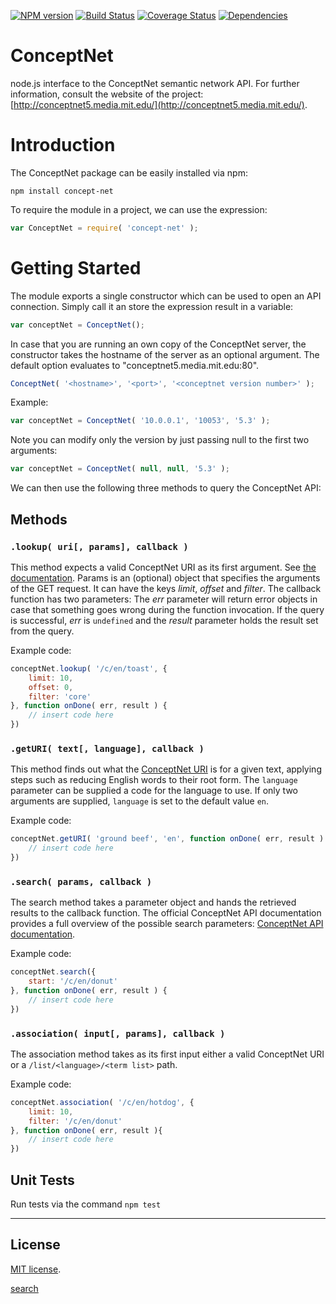 [![NPM version][npm-image]][npm-url]
[![Build Status][travis-image]][travis-url]
[![Coverage Status][coveralls-image]][coveralls-url]
[![Dependencies][dependencies-image]][dependencies-url]

ConceptNet
===============

node.js interface to the ConceptNet semantic network API. For further information, consult the website of the project:
[http://conceptnet5.media.mit.edu/](http://conceptnet5.media.mit.edu/).


# Introduction

The ConceptNet package can be easily installed via npm:

```
npm install concept-net
```

To require the module in a project, we can use the expression:

```javascript
var ConceptNet = require( 'concept-net' );
```

# Getting Started

The module exports a single constructor which can be used to open an API connection. Simply call it an store the
expression result in a variable:

```javascript
var conceptNet = ConceptNet();
```

In case that you are running an own copy of the ConceptNet server, the constructor takes the hostname of the
server as an optional argument. The default option evaluates to "conceptnet5.media.mit.edu:80".

```javascript
ConceptNet( '<hostname>', '<port>', '<conceptnet version number>' );
```

Example:
```javascript
var conceptNet = ConceptNet( '10.0.0.1', '10053', '5.3' );
```
Note you can modify only the version by just passing null to the first two arguments:

```javascript
var conceptNet = ConceptNet( null, null, '5.3' );
```

We can then use the following three methods to query the ConceptNet API:

## Methods

### `.lookup( uri[, params], callback )`

This method expects a valid ConceptNet URI as its first argument. See [the documentation](https://github.com/commonsense/conceptnet5/wiki/URI-hierarchy).
Params is an (optional) object that specifies the arguments of the GET request. It can have the keys *limit*, *offset* and
*filter*. The callback function has two parameters: The *err* parameter will return error objects in case that something goes
wrong during the function invocation. If the query is successful, *err* is `undefined` and the *result* parameter holds the result set from the query.

Example code:
```javascript
conceptNet.lookup( '/c/en/toast', {
	limit: 10,
	offset: 0,
	filter: 'core'
}, function onDone( err, result ) {
	// insert code here
})
```

### `.getURI( text[, language], callback )`

This method finds out what the [ConceptNet URI](https://github.com/commonsense/conceptnet5/wiki/API#uri-standardization) is for a given text, applying steps such as reducing English words to their root form. The `language` parameter can be supplied a code for the language to use. If only two arguments are supplied, `language` is set to the default value `en`.

Example code:
```javascript
conceptNet.getURI( 'ground beef', 'en', function onDone( err, result ) {
	// insert code here
})
```

### `.search( params, callback )`

The search method takes a parameter object and hands the retrieved results to the callback function.
The official ConceptNet API documentation provides a full overview of the possible search parameters:
[ConceptNet API documentation](https://github.com/commonsense/conceptnet5/wiki/API#search).

Example code:
```javascript
conceptNet.search({
	start: '/c/en/donut'
}, function onDone( err, result ) {
	// insert code here
})
```

### `.association( input[, params], callback )`

The association method takes as its first input either a valid ConceptNet URI or a `/list/<language>/<term list>`
path.

Example code:
```javascript
conceptNet.association( '/c/en/hotdog', {
	limit: 10,
	filter: '/c/en/donut'
}, function onDone( err, result ){
	// insert code here
})
```

## Unit Tests

Run tests via the command `npm test`

---
## License

[MIT license](http://opensource.org/licenses/MIT).

[npm-image]: https://badge.fury.io/js/concept-net.svg
[npm-url]: http://badge.fury.io/js/concept-net

[travis-image]: https://travis-ci.org/Planeshifter/node-concept-net.svg
[travis-url]: https://travis-ci.org/Planeshifter/node-concept-net

[coveralls-image]: https://img.shields.io/coveralls/Planeshifter/node-concept-net/master.svg
[coveralls-url]: https://coveralls.io/r/Planeshifter/node-concept-net?branch=master

[dependencies-image]: http://img.shields.io/david/Planeshifter/node-concept-net.svg
[dependencies-url]: https://david-dm.org/Planeshifter/node-concept-net


[search](https://api.conceptnet.io/search?language=en&text=ground_beef)
